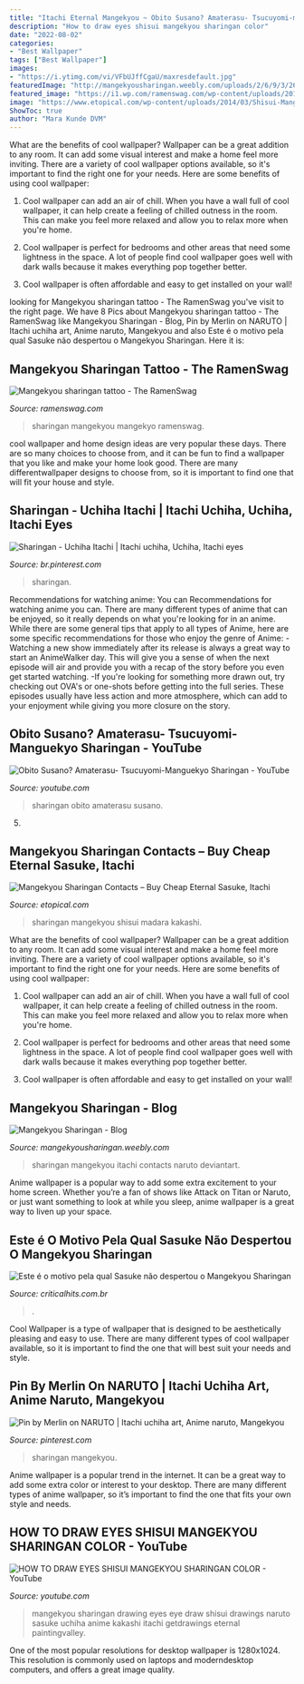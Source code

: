 ```yaml
---
title: "Itachi Eternal Mangekyou ~ Obito Susano? Amaterasu- Tsucuyomi-manguekyo Sharingan"
description: "How to draw eyes shisui mangekyou sharingan color"
date: "2022-08-02"
categories:
- "Best Wallpaper"
tags: ["Best Wallpaper"]
images:
- "https://i.ytimg.com/vi/VFbUJffCgaU/maxresdefault.jpg"
featuredImage: "http://mangekyousharingan.weebly.com/uploads/2/6/9/3/26934084/2614572_orig.jpg"
featured_image: "https://i1.wp.com/ramenswag.com/wp-content/uploads/2017/11/k9.jpg?ssl=1"
image: "https://www.etopical.com/wp-content/uploads/2014/03/Shisui-Mangekyou-Sharingan-Contact-Lenses.jpg"
ShowToc: true
author: "Mara Kunde DVM"
---
```



What are the benefits of cool wallpaper?
Wallpaper can be a great addition to any room. It can add some visual interest and make a home feel more inviting. There are a variety of cool wallpaper options available, so it's important to find the right one for your needs. Here are some benefits of using cool wallpaper: 
1. Cool wallpaper can add an air of chill. When you have a wall full of cool wallpaper, it can help create a feeling of chilled outness in the room. This can make you feel more relaxed and allow you to relax more when you're home. 

2. Cool wallpaper is perfect for bedrooms and other areas that need some lightness in the space. A lot of people find cool wallpaper goes well with dark walls because it makes everything pop together better. 

3. Cool wallpaper is often affordable and easy to get installed on your wall!

	

		
looking for Mangekyou sharingan tattoo - The RamenSwag you've visit to the right page. We have 8 Pics about Mangekyou sharingan tattoo - The RamenSwag like Mangekyou Sharingan - Blog, Pin by Merlin on NARUTO | Itachi uchiha art, Anime naruto, Mangekyou and also Este é o motivo pela qual Sasuke não despertou o Mangekyou Sharingan. Here it is:
		
    
## Mangekyou Sharingan Tattoo - The RamenSwag

<img loading=lazy src="https://i1.wp.com/ramenswag.com/wp-content/uploads/2017/11/k9.jpg?ssl=1" onerror="this.onerror=null;this.src='https://tse2.mm.bing.net/th?id=OIP.5pvZjAixQcZzdWN-NDrPrgHaHa&amp;pid=15.1';" alt="Mangekyou sharingan tattoo - The RamenSwag">

_Source: ramenswag.com_

>sharingan mangekyou mangekyo ramenswag. 

	

cool wallpaper and home design ideas are very popular these days. There are so many choices to choose from, and it can be fun to find a wallpaper that you like and make your home look good. There are many differentwallpaper designs to choose from, so it is important to find one that will fit your house and style.

    
## Sharingan - Uchiha Itachi | Itachi Uchiha, Uchiha, Itachi Eyes

<img loading=lazy src="https://i.pinimg.com/736x/38/55/0b/38550b1d86d56a120c38b1551a23aa3e.jpg" onerror="this.onerror=null;this.src='https://tse1.mm.bing.net/th?id=OIP.6hTDur4mUEz9gtyLfJgJqAHaEK&amp;pid=15.1';" alt="Sharingan - Uchiha Itachi | Itachi uchiha, Uchiha, Itachi eyes">

_Source: br.pinterest.com_

>sharingan. 

	

Recommendations for watching anime: You can
Recommendations for watching anime you can. There are many different types of anime that can be enjoyed, so it really depends on what you're looking for in an anime. While there are some general tips that apply to all types of Anime, here are some specific recommendations for those who enjoy the genre of Anime: 
-Watching a new show immediately after its release is always a great way to start an AnimeWalker day. This will give you a sense of when the next episode will air and provide you with a recap of the story before you even get started watching. 
-If you're looking for something more drawn out, try checking out OVA's or one-shots before getting into the full series. These episodes usually have less action and more atmosphere, which can add to your enjoyment while giving you more closure on the story.

    
## Obito Susano? Amaterasu- Tsucuyomi-Manguekyo Sharingan - YouTube

<img loading=lazy src="http://i.ytimg.com/vi/JJo8a4N05DE/hqdefault.jpg" onerror="this.onerror=null;this.src='https://tse4.mm.bing.net/th?id=OIP.lladqKpSjvZdrrvx1zpykQHaFj&amp;pid=15.1';" alt="Obito Susano? Amaterasu- Tsucuyomi-Manguekyo Sharingan - YouTube">

_Source: youtube.com_

>sharingan obito amaterasu susano. 

	

5.

    
## Mangekyou Sharingan Contacts – Buy Cheap Eternal Sasuke, Itachi

<img loading=lazy src="https://www.etopical.com/wp-content/uploads/2014/03/Shisui-Mangekyou-Sharingan-Contact-Lenses.jpg" onerror="this.onerror=null;this.src='https://tse4.mm.bing.net/th?id=OIP.nIsSZk1Rh8g_SsWlZE1kwgHaE_&amp;pid=15.1';" alt="Mangekyou Sharingan Contacts – Buy Cheap Eternal Sasuke, Itachi">

_Source: etopical.com_

>sharingan mangekyou shisui madara kakashi. 

	

What are the benefits of cool wallpaper?
Wallpaper can be a great addition to any room. It can add some visual interest and make a home feel more inviting. There are a variety of cool wallpaper options available, so it's important to find the right one for your needs. Here are some benefits of using cool wallpaper: 
1. Cool wallpaper can add an air of chill. When you have a wall full of cool wallpaper, it can help create a feeling of chilled outness in the room. This can make you feel more relaxed and allow you to relax more when you're home. 

2. Cool wallpaper is perfect for bedrooms and other areas that need some lightness in the space. A lot of people find cool wallpaper goes well with dark walls because it makes everything pop together better. 

3. Cool wallpaper is often affordable and easy to get installed on your wall!

    
## Mangekyou Sharingan - Blog

<img loading=lazy src="http://mangekyousharingan.weebly.com/uploads/2/6/9/3/26934084/2614572_orig.jpg" onerror="this.onerror=null;this.src='https://tse1.mm.bing.net/th?id=OIP.xXWhtLynRQ4h_oXrrQnIjwHaFj&amp;pid=15.1';" alt="Mangekyou Sharingan - Blog">

_Source: mangekyousharingan.weebly.com_

>sharingan mangekyou itachi contacts naruto deviantart. 

	

Anime wallpaper is a popular way to add some extra excitement to your home screen. Whether you’re a fan of shows like Attack on Titan or Naruto, or just want something to look at while you sleep, anime wallpaper is a great way to liven up your space.

    
## Este é O Motivo Pela Qual Sasuke Não Despertou O Mangekyou Sharingan

<img loading=lazy src="https://criticalhits.com.br/wp-content/uploads/2019/12/Sasuke.jpg" onerror="this.onerror=null;this.src='https://tse3.mm.bing.net/th?id=OIP.6Yt_cPvP_RpsNWA_EKLoxQHaEK&amp;pid=15.1';" alt="Este é o motivo pela qual Sasuke não despertou o Mangekyou Sharingan">

_Source: criticalhits.com.br_

>. 

	

Cool Wallpaper is a type of wallpaper that is designed to be aesthetically pleasing and easy to use. There are many different types of cool wallpaper available, so it is important to find the one that will best suit your needs and style.

    
## Pin By Merlin On NARUTO | Itachi Uchiha Art, Anime Naruto, Mangekyou

<img loading=lazy src="https://i.pinimg.com/736x/c8/48/42/c848428da4a45d362675f3ac60488ecb.jpg" onerror="this.onerror=null;this.src='https://tse1.mm.bing.net/th?id=OIP.9lPyKeBM8j0IvCO7q3ArDAHaNK&amp;pid=15.1';" alt="Pin by Merlin on NARUTO | Itachi uchiha art, Anime naruto, Mangekyou">

_Source: pinterest.com_

>sharingan mangekyou. 

	

Anime wallpaper is a popular trend in the internet. It can be a great way to add some extra color or interest to your desktop. There are many different types of anime wallpaper, so it’s important to find the one that fits your own style and needs.

    
## HOW TO DRAW EYES SHISUI MANGEKYOU SHARINGAN COLOR - YouTube

<img loading=lazy src="https://i.ytimg.com/vi/VFbUJffCgaU/maxresdefault.jpg" onerror="this.onerror=null;this.src='https://tse3.mm.bing.net/th?id=OIP.sc4roeqe06tA-vmsc2BWTQHaEK&amp;pid=15.1';" alt="HOW TO DRAW EYES SHISUI MANGEKYOU SHARINGAN COLOR - YouTube">

_Source: youtube.com_

>mangekyou sharingan drawing eyes eye draw shisui drawings naruto sasuke uchiha anime kakashi itachi getdrawings eternal paintingvalley. 

	

One of the most popular resolutions for desktop wallpaper is 1280x1024. This resolution is commonly used on laptops and moderndesktop computers, and offers a great image quality.

